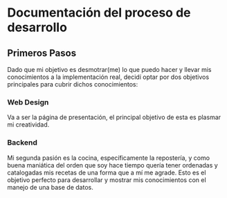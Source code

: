 # Documentación del proceso de desarrollo

## Primeros Pasos

Dado que mi objetivo es desmotrar(me) lo que puedo hacer y llevar mis conocimientos a la implementación real, decidí optar por dos objetivos principales para cubrir dichos conocimientos:

### Web Design
Va a ser la página de presentación, el principal objetivo de esta es plasmar mi creatividad.

### Backend
Mi segunda pasión es la cocina, específicamente la repostería, y como buena maniática del orden que soy hace tiempo quería tener ordenadas y catalogadas mis recetas de una forma que a mí me agrade. Esto es el objetivo perfecto para desarrollar y mostrar mis conocimientos con el manejo de una base de datos.
